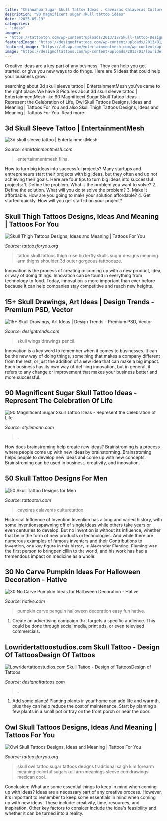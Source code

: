 ```yaml
---
title: "Chihuahua Sugar Skull Tattoo Ideas : Caveiras Calaveras Culturetattoo"
description: "90 magnificent sugar skull tattoo ideas"
date: "2023-05-19"
categories:
- "ideas"
images:
- "https://tattooton.com/wp-content/uploads/2013/12/Skull-Tattoo-Designs-for-Men19.jpg"
featuredImage: "https://designoftattoos.com/wp-content/uploads/2013/01/lowridertattoostudios-skull-tattoo.jpg"
featured_image: "https://i0.wp.com/entertainmentmesh.com/wp-content/uploads/2017/08/3d-skull-sleeve-tattoo.jpg?ssl=1"
image: "https://designoftattoos.com/wp-content/uploads/2013/01/lowridertattoostudios-skull-tattoo.jpg"
---
```



Creative ideas are a key part of any business. They can help you get started, or give you new ways to do things. Here are 5 ideas that could help your business grow:

	

		
searching about 3d skull sleeve tattoo | EntertainmentMesh you've came to the right place. We have 8 Pictures about 3d skull sleeve tattoo | EntertainmentMesh like 90 Magnificent Sugar Skull Tattoo Ideas - Represent the Celebration of Life, Owl Skull Tattoos Designs, Ideas and Meaning | Tattoos For You and also Skull Thigh Tattoos Designs, Ideas and Meaning | Tattoos For You. Read more:
		
    
## 3d Skull Sleeve Tattoo | EntertainmentMesh

<img loading=lazy src="https://i0.wp.com/entertainmentmesh.com/wp-content/uploads/2017/08/3d-skull-sleeve-tattoo.jpg?ssl=1" onerror="this.onerror=null;this.src='https://tse1.mm.bing.net/th?id=OIP.3fjisNJ2R-Occ1OmvBJVvwHaHa&amp;pid=15.1';" alt="3d skull sleeve tattoo | EntertainmentMesh">

_Source: entertainmentmesh.com_

>entertainmentmesh filha. 

	

How to turn big ideas into successful projects?
Many startups and entrepreneurs start their projects with big ideas, but they often end up not achieving their goals. Here are four tips to turn big ideas into successful projects: 1. Define the problem. What is the problem you want to solve? 2. Define the solution. What will you do to solve the problem? 3. Make it affordable. How are you going to make your solution affordable? 4. Get started quickly. How will you get started on your project?

    
## Skull Thigh Tattoos Designs, Ideas And Meaning | Tattoos For You

<img loading=lazy src="https://www.tattoosforyou.org/wp-content/uploads/2017/12/Rose-and-Skull-Thigh-Tattoos.jpg" onerror="this.onerror=null;this.src='https://tse3.mm.bing.net/th?id=OIP.23QMc3xZqTzhE3T5dfbNJQHaJ4&amp;pid=15.1';" alt="Skull Thigh Tattoos Designs, Ideas and Meaning | Tattoos For You">

_Source: tattoosforyou.org_

>tattoo skull tattoos thigh rose butterfly skulls sugar designs meaning arm thighs shoulder 3d outer gorgeous tattoodaze. 

	

Innovation is the process of creating or coming up with a new product, idea, or way of doing things. Innovation can be found in everything from technology to food. Today, innovation is more important than ever before because it can help companies stay competitive and reach new heights.

    
## 15+ Skull Drawings, Art Ideas | Design Trends - Premium PSD, Vector

<img loading=lazy src="https://images.designtrends.com/wp-content/uploads/2016/03/04125233/Skull-with-Wings.jpg" onerror="this.onerror=null;this.src='https://tse3.mm.bing.net/th?id=OIP.f_S3gCwPjS46dZbow9hZngHaJ4&amp;pid=15.1';" alt="15+ Skull Drawings, Art Ideas | Design Trends - Premium PSD, Vector">

_Source: designtrends.com_

>skull wings drawings pencil. 

	

Innovation is a key word to remember when it comes to businesses. It can be the new way of doing things, something that makes a company different from the rest, or just the addition of a new idea that can make a big impact. Each business has its own way of defining innovation, but in general, it refers to any change or improvement that makes your business better and more successful.

    
## 90 Magnificent Sugar Skull Tattoo Ideas - Represent The Celebration Of Life

<img loading=lazy src="https://stylemann.com/wp-content/uploads/2016/11/13-24-650x650.jpg" onerror="this.onerror=null;this.src='https://tse2.mm.bing.net/th?id=OIP.-ANTZ7QzDYFTBeoIf0EZrAHaHa&amp;pid=15.1';" alt="90 Magnificent Sugar Skull Tattoo Ideas - Represent the Celebration of Life">

_Source: stylemann.com_

>. 

	

How does brainstroming help create new ideas?
Brainstroming is a process where people come up with new ideas by brainstorming. Brainstroming helps people to develop new ideas and come up with new concepts. Brainstroming can be used in business, creativity, and innovation.

    
## 50 Skull Tattoo Designs For Men

<img loading=lazy src="https://tattooton.com/wp-content/uploads/2013/12/Skull-Tattoo-Designs-for-Men19.jpg" onerror="this.onerror=null;this.src='https://tse1.mm.bing.net/th?id=OIP.VwW1Kw7zaN0kitIMmZndVQHaKW&amp;pid=15.1';" alt="50 Skull Tattoo Designs for Men">

_Source: tattooton.com_

>caveiras calaveras culturetattoo. 

	

Historical Influence of Invention
Invention has a long and varied history, with some inventionsspawning off of single ideas while others take years or even centuries to develop. But no invention is without its influence, whether that be in the form of new products or technologies. And while there are numerous examples of famous inventors and their Contributions to Invention, one key figure in this history is Alexander Fleming. Fleming was the first person to bringpenicillin to the world, and his work has had a tremendous impact on medicine as a whole.

    
## 30 No Carve Pumpkin Ideas For Halloween Decoration - Hative

<img loading=lazy src="https://hative.com/wp-content/uploads/2014/10/no-carve-pumpkin-ideas/11-penguin-pumpkin.jpg" onerror="this.onerror=null;this.src='https://tse4.mm.bing.net/th?id=OIP.wMhHBHLbB7E_gTUw7f8n1gHaH9&amp;pid=15.1';" alt="30 No Carve Pumpkin Ideas for Halloween Decoration - Hative">

_Source: hative.com_

>pumpkin carve penguin halloween decoration easy fun hative. 

	

1. Create an advertising campaign that targets a specific audience. This could be done through social media, print ads, or even televised commercials.

    
## Lowridertattoostudios.com Skull Tattoo - Design Of TattoosDesign Of Tattoos

<img loading=lazy src="https://designoftattoos.com/wp-content/uploads/2013/01/lowridertattoostudios-skull-tattoo.jpg" onerror="this.onerror=null;this.src='https://tse4.mm.bing.net/th?id=OIP.LEa_rGx3AUk9tEQHnyBqOgHaLH&amp;pid=15.1';" alt="Lowridertattoostudios.com Skull Tattoo - Design of TattoosDesign of Tattoos">

_Source: designoftattoos.com_

>. 

	

1. Add some plants! Planting plants in your home can add life and warmth, plus they can help reduce the cost of maintenance. Start by planting a few plants in a small pot or tray on the front porch or near the door.

    
## Owl Skull Tattoos Designs, Ideas And Meaning | Tattoos For You

<img loading=lazy src="https://www.tattoosforyou.org/wp-content/uploads/2016/02/Owl-with-Sugar-Skull-Tattoo.jpg" onerror="this.onerror=null;this.src='https://tse1.mm.bing.net/th?id=OIP.1-6M_HjRGsMQ0byMta4pWwHaHa&amp;pid=15.1';" alt="Owl Skull Tattoos Designs, Ideas and Meaning | Tattoos For You">

_Source: tattoosforyou.org_

>skull owl tattoo sugar tattoos designs traditional saigh kim forearm meaning colorful sugarskull arm meanings sleeve con drawings mexican cool. 

	

Conclusion: What are some essential things to keep in mind when coming up with ideas?
Ideas are a necessary part of any creative process. However, it's important to remember to keep some essentials in mind when coming up with new ideas. These include: creativity, time, resources, and inspiration. Other key factors to consider include the idea's feasibility and whether it can be turned into a reality.

